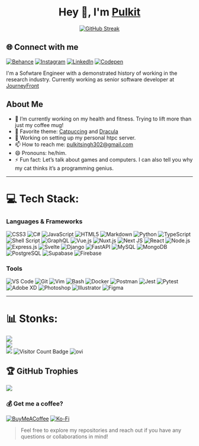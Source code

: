 <p align="center">
  <h1 align="center"> Hey 👋, I'm <a href="http://pulkits.netlify.app/">Pulkit</a> </h1>
</p>

<p align="center">
  <a href="http://pulkits.netlify.app/"><img src="https://github-widgetbox.vercel.app/api/profile?username=linktotheart&data=followers,repositories,stars,commits" alt="GitHub Streak" /></a>
</p>

## 🌐 Connect with me
[![Behance](https://img.shields.io/badge/Behance-1769ff?logo=behance&logoColor=white&?style=for-the-badge)](https://behance.net/pulkitsingh302) [![Instagram](https://img.shields.io/badge/Instagram-%23E4405F.svg?logo=Instagram&logoColor=white&?style=for-the-badge)](https://instagram.com/ultraaaaaviolent) [![LinkedIn](https://img.shields.io/badge/LinkedIn-%230077B5.svg?logo=linkedin&logoColor=white&?style=for-the-badge)](https://linkedin.com/in/pulkitsingh2) [![Codepen](https://img.shields.io/badge/Codepen-000000?style=for-the-badge&logo=codepen&logoColor=white)](https://codepen.io/pulkitsingh) 

<p>I'm a Sofwtare Engineer with a demonstrated history of working in the research industry. Currently working as senior software developer at <a href="https://journeyfront.com/" target="_blank" class="btn-link" >JourneyFront</a></p>

## About Me

- 🌱 I’m currently working on my health and fitness. Trying to lift more than just my coffee mug!
- 🔭 Favorite theme: [Catpuccing](https://catppuccin.com/) and [Dracula](https://draculatheme.com)
- 👯 Working on setting up my personal htpc server.
- 📫 How to reach me: [pulkitsingh302@gmail.com](mailto:pulkitsingh302@gmail.com)
- 😄 Pronouns: he/him.
- ⚡ Fun fact: Let’s talk about games and computers. I can also tell you why my cat thinks it’s a programming genius.

---

# 💻 Tech Stack:
### **Languages & Frameworks**
![CSS3](https://img.shields.io/badge/css3-%231572B6.svg?style=for-the-badge&logo=css3&logoColor=white) 
![C#](https://img.shields.io/badge/c%23-%23239120.svg?style=for-the-badge&logo=csharp&logoColor=white) 
![JavaScript](https://img.shields.io/badge/javascript-%23323330.svg?style=for-the-badge&logo=javascript&logoColor=%23F7DF1E) 
![HTML5](https://img.shields.io/badge/html5-%23E34F26.svg?style=for-the-badge&logo=html5&logoColor=white) 
![Markdown](https://img.shields.io/badge/markdown-%23000000.svg?style=for-the-badge&logo=markdown&logoColor=white) 
![Python](https://img.shields.io/badge/python-3670A0?style=for-the-badge&logo=python&logoColor=ffdd54) 
![TypeScript](https://img.shields.io/badge/typescript-%23007ACC.svg?style=for-the-badge&logo=typescript&logoColor=white) 
![Shell Script](https://img.shields.io/badge/shell_script-%23121011.svg?style=for-the-badge&logo=gnu-bash&logoColor=white) 
![GraphQL](https://img.shields.io/badge/-GraphQL-E10098?style=for-the-badge&logo=graphql&logoColor=white) 
![Vue.js](https://img.shields.io/badge/vue.js-%2335495e.svg?style=for-the-badge&logo=vuedotjs&logoColor=%234FC08D) 
![Nuxt.js](https://img.shields.io/badge/-Nuxt.js-00C58E?style=for-the-badge&logo=nuxt.js&logoColor=white) 
![Next JS](https://img.shields.io/badge/Next-black?style=for-the-badge&logo=next.js&logoColor=white) 
![React](https://img.shields.io/badge/react-%2320232a.svg?style=for-the-badge&logo=react&logoColor=%2361DAFB) 
![Node.js](https://img.shields.io/badge/-Node.js-339933?style=for-the-badge&logo=node.js&logoColor=white) 
![Express.js](https://img.shields.io/badge/express.js-%23404d59.svg?style=for-the-badge&logo=express&logoColor=%2361DAFB) 
![Svelte](https://img.shields.io/badge/-Svelte-FFA700?style=for-the-badge&logo=svelte&logoColor=white) 
![Django](https://img.shields.io/badge/-Django-092E20?style=for-the-badge&logo=django&logoColor=white) 
![FastAPI](https://img.shields.io/badge/-FastAPI-009688?style=for-the-badge&logo=fastapi&logoColor=white) 
![MySQL](https://img.shields.io/badge/mysql-4479A1.svg?style=for-the-badge&logo=mysql&logoColor=white) 
![MongoDB](https://img.shields.io/badge/MongoDB-%234ea94b.svg?style=for-the-badge&logo=mongodb&logoColor=white) 
![PostgreSQL](https://img.shields.io/badge/-PostgreSQL-4169E1?style=for-the-badge&logo=postgresql&logoColor=white) 
![Supabase](https://img.shields.io/badge/Supabase-3ECF8E?style=for-the-badge&logo=supabase&logoColor=white) 
![Firebase](https://img.shields.io/badge/firebase-%23039BE5.svg?style=for-the-badge&logo=firebase) 

### **Tools**
![VS Code](https://img.shields.io/badge/-VS%20Code-007ACC?style=for-the-badge&logo=visual-studio-code&logoColor=white) 
![Git](https://img.shields.io/badge/-Git-F05032?style=for-the-badge&logo=git&logoColor=white) 
![Vim](https://img.shields.io/badge/-Vim-019733?style=for-the-badge&logo=vim&logoColor=white) 
![Bash](https://img.shields.io/badge/-Bash-4EAA25?style=for-the-badge&logo=gnu-bash&logoColor=white) 
![Docker](https://img.shields.io/badge/-Docker-2496ED?style=for-the-badge&logo=docker&logoColor=white) 
![Postman](https://img.shields.io/badge/-Postman-FF6C37?style=for-the-badge&logo=postman&logoColor=white) 
![Jest](https://img.shields.io/badge/-Jest-C21325?style=for-the-badge&logo=jest&logoColor=white) 
![Pytest](https://img.shields.io/badge/-Pytest-0A8E0A?style=for-the-badge&logo=pytest&logoColor=white) 
![Adobe XD](https://img.shields.io/badge/-Adobe%20XD-FF61F6?style=for-the-badge&logo=adobe-xd&logoColor=white) 
![Photoshop](https://img.shields.io/badge/-Photoshop-31A8FF?style=for-the-badge&logo=adobe-photoshop&logoColor=white) 
![Illustrator](https://img.shields.io/badge/-Illustrator-FF9A00?style=for-the-badge&logo=adobe-illustrator&logoColor=white) 
![Figma](https://img.shields.io/badge/-Figma-F24E1E?style=for-the-badge&logo=figma&logoColor=white) 

---

# 📊 Stonks:
![](https://github-readme-stats.vercel.app/api?username=linktotheart&theme=default&hide_border=false&include_all_commits=true&count_private=false)<br/>
![](https://github-readme-streak-stats.herokuapp.com/?user=linktotheart&theme=default&hide_border=false)<br/>
![](https://github-readme-stats.vercel.app/api/top-langs/?username=linktotheart&theme=default&hide_border=false&include_all_commits=true&count_private=false&layout=compact)
![Visitor Count Badge](https://komarev.com/ghpvc/?username=linktotheart&label=Explored%20by&color=0e75b6&style=flat)
<img src="https://github-readme-stats.vercel.app/api/top-langs?username=linktotheart&show_icons=true&locale=en&layout=compact&theme=chartreuse-dark" alt="ovi" />

## 🏆 GitHub Trophies
![](https://github-profile-trophy.vercel.app/?username=linktotheart&theme=default&no-frame=true&no-bg=false&margin-w=4)


### 💰 Get me a coffee? 
[![BuyMeACoffee](https://img.shields.io/badge/Buy%20Me%20a%20Coffee-ffdd00?style=for-the-badge&logo=buy-me-a-coffee&logoColor=black)](https://buymeacoffee.com/https://buymeacoffee.com/pulkitsingh) [![Ko-Fi](https://img.shields.io/badge/Ko--fi-F16061?style=for-the-badge&logo=ko-fi&logoColor=white)](https://ko-fi.com/pulkitsingh) 

> Feel free to explore my repositories and reach out if you have any questions or collaborations in mind!




